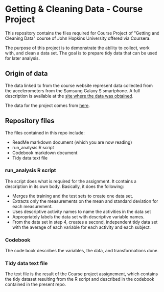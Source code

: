 # Getting & Cleaning Data - Course Project
This repository contains the files required for Course Project of "Getting and Cleaning Data" course of John Hopkins University offered via Coursera.

The purpose of this project is to demonstrate the ability to collect, work with, and clean a data set. The goal is to prepare tidy data that can be used for later analysis.

##  Origin of data
The data linked to from the course website represent data collected from the accelerometers from the Samsung Galaxy S smartphone. A full description is available at the [site where the data was obtained](http://archive.ics.uci.edu/ml/datasets/Human+Activity+Recognition+Using+Smartphones).

The data for the project comes from [here](https://d396qusza40orc.cloudfront.net/getdata%2Fprojectfiles%2FUCI%20HAR%20Dataset.zip).

## Repository files
The files contained in this repo include:
* ReadMe markdown document (which you are now reading)
* run_analysis R script
* Codebook markdown document
* Tidy data text file

### run_analysis R script
The script does what is required for the assignment. It contains a description in its own body. Basically, it does the following:

* Merges the training and the test sets to create one data set.
* Extracts only the measurements on the mean and standard deviation for each measurement.
* Uses descriptive activity names to name the activities in the data set
* Appropriately labels the data set with descriptive variable names.
* From the data set in step 4, creates a second, independent tidy data set with the average of each variable for each activity and each subject.

### Codebook
The code book describes the variables, the data, and transformations done.

### Tidy data text file
The text file is the result of the Course project assignement, which contains the tidy dataset resulting from the R script and described in the codebook contained in the present repo.

